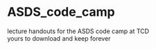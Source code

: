 # ASDS_code_camp
lecture handouts for the ASDS code camp at TCD \
yours to download and keep forever
